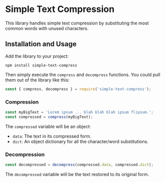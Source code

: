# Simple Text Compression

This library handles simple text compression by substituting the most common words with unused characters. 

## Installation and Usage

Add the library to your project: 
```
npm install simple-text-compress
```

Then simply execute the `compress` and `decompress` functions. You could pull them out of the library like this:
```js
const { compress, decompress } = require('simple-text-compress');
```

### Compression

```js
const myBigText = 'Lorem ipsum ... blah blah blah ipsum flipsum.';
const compressed = compress(myBigText);
```

The `compressed` variable will be an object:
  * `data`: The text in its compressed form.
  * `dict`: An object dictionary for all the character/word substitutions.

### Decompression

```js
const decompressed = decompress(compressed.data, compressed.dict);
```

The `decompressed` variable will be the text restored to its original form.
